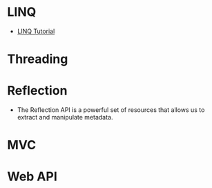 # LINQ

- [LINQ Tutorial](https://www.tutorialsteacher.com/linq/linq-tutorials)

# Threading

# Reflection

- The Reflection API is a powerful set of resources that allows us to extract and manipulate metadata.

# MVC

# Web API
